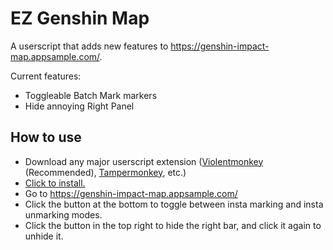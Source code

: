 # EZ Genshin Map

A userscript that adds new features to https://genshin-impact-map.appsample.com/. 

Current features:
- Toggleable Batch Mark markers
- Hide annoying Right Panel

## How to use

- Download any major userscript extension ([Violentmonkey](https://violentmonkey.github.io/) (Recommended), [Tampermonkey](https://www.tampermonkey.net/), etc.)
- [Click to install.](https://raw.githubusercontent.com/koiyakiya/ez-genshin-map/main/ez-genshin-map.user.js)
- Go to https://genshin-impact-map.appsample.com/
- Click the button at the bottom to toggle between insta marking and insta unmarking modes.
- Click the button in the top right to hide the right bar, and click it again to unhide it.